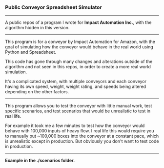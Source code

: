 ### Public Conveyor Spreadsheet Simulator
---

A public repos of a program I wrote for **Impact Automation Inc.**, with the algorithm hidden in this version.

---

This program is for a conveyor by Impact Automation for Amazon, with the goal of simulating how the conveyor would behave in the real world using Python and Spreadsheet. 

This code has gone through many changes and alterations outside of the algorithm and not seen in this repos, in order to create a more real world simulation.

It's a complicated system, with multiple conveyors and each conveyor having its own speed, weight, weight rating, and speeds being altered depending on the other factors. 

---

This program allows you to test the conveyor with little manual work, test specific scenarios, and test scenarios that would be unrealistic to test in real life. 

For example it took me a few minutes to test how the conveyor would behave with 100,000 inputs of heavy flow. I real life this would require you to manually put ~100,000 boxes into the conveyor at a constant pace, which is unrealistic except in production. But obviously you don't want to test code in production.

---

**Example in the ./scenarios folder.**
